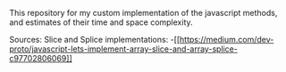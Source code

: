 This repository for my custom implementation of the javascript methods, and estimates of their time and space complexity.

Sources:
Slice and Splice implementations: -[[https://medium.com/dev-proto/javascript-lets-implement-array-slice-and-array-splice-c97702806069]]
